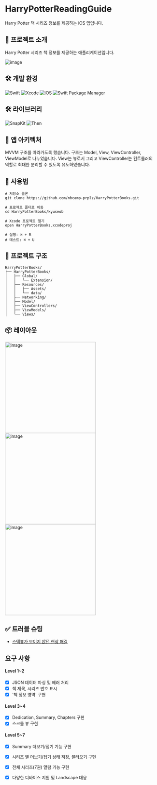 # HarryPotterReadingGuide

Harry Potter 책 시리즈 정보를 제공하는 iOS 앱입니다.

## 📱 프로젝트 소개

Harry Potter 시리즈 책 정보를 제공하는 애플리케이션입니다.

![image](https://github.com/user-attachments/assets/b0c2061b-3b96-4f9e-ba6f-eb68ec9715d2)

## 🛠 개발 환경

![Swift](https://img.shields.io/badge/Swift-6.0-F05138)  ![Xcode](https://img.shields.io/badge/Xcode-16.2-147EFB) ![iOS](https://img.shields.io/badge/iOS-16.0+-000000) ![Swift Package Manager](https://img.shields.io/badge/SPM-C8A866)

## 🛠 라이브러리
![SnapKit](https://img.shields.io/badge/SnapKit-5.7.1-2371C3) ![Then](https://img.shields.io/badge/Then-3.0.0-151C22)

## 📐 앱 아키텍처

MVVM 구조를 따라가도록 했습니다. 
구조는 Model, View, ViewController, ViewModel로 나누었습니다.
View는 뷰로서 그리고 ViewController는 컨트롤러의 역할로 최대한 분리할 수 있도록 유도하였습니다.

## 🔦 사용법

```
# 저장소 클론
git clone https://github.com/nbcamp-prplz/HarryPotterBooks.git

# 프로젝트 폴더로 이동
cd HarryPotterBooks/kyuseob

# Xcode 프로젝트 열기
open HarryPotterBooks.xcodeproj

# 실행: ⌘ + R
# 테스트: ⌘ + U
```

## 🧩 프로젝트 구조

```
HarryPotterBooks/
├── HarryPotterBooks/
│   ├── Global/
│   │   └── Extension/
│   ├── Resources/
│   │   ├── Assets/
│   │   └── data/
│   ├── Networking/
│   ├── Model/
│   ├── ViewControllers/
│   ├── ViewModels/
│   └── Views/
```

## 📦 레이아웃

<img width="300" alt="image" src="https://github.com/user-attachments/assets/7e0f7ae5-dfd7-4a31-9247-104b871a485b" /><img width="300" alt="image" src="https://github.com/user-attachments/assets/058aa409-5e78-4647-84c5-3ab3424d3509" /><img width="300" alt="image" src="https://github.com/user-attachments/assets/073169c2-8734-443b-8f89-896b131cb767" />


## ✅ 트러블 슈팅

- [스택뷰가 보이지 않던 현상 해결](https://subkyu-ios.tistory.com/36)

## 요구 사항

#### Level 1~2
- [x] JSON 데이터 파싱 및 에러 처리
- [x] 책 제목, 시리즈 번호 표시
- [x] '책 정보 영역' 구현

#### Level 3~4
- [x] Dedication, Summary, Chapters 구현
- [x] 스크롤 뷰 구현
      
#### Level 5~7
- [x] Summary 더보기/접기 기능 구현
- [x] 시리즈 별 더보기/접기 상태 저장, 불러오기 구현
- [x] 전체 시리즈(7권) 열람 기능 구현
- [x] 다양한 디바이스 지원 및 Landscape 대응

